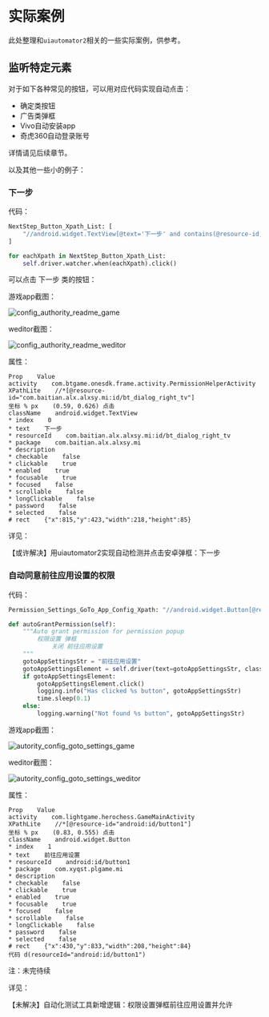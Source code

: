 # 实际案例

此处整理和`uiautomator2`相关的一些实际案例，供参考。

## 监听特定元素

对于如下各种常见的按钮，可以用对应代码实现自动点击：

* 确定类按钮
* 广告类弹框
* Vivo自动安装app
* 奇虎360自动登录账号

详情请见后续章节。

以及其他一些小的例子：

### 下一步

代码：

```python
NextStep_Button_Xpath_List: [
    "//android.widget.TextView[@text='下一步' and contains(@resource-id, 'id/bt_dialog_right_tv')]", # 设置权限说明 启用存储权限 -> 下一步
]

for eachXpath in NextStep_Button_Xpath_List:
    self.driver.watcher.when(eachXpath).click()
```

可以点击 下一步 类的按钮：

游戏app截图：

![config_authority_readme_game](../assets/img/config_authority_readme_game.jpg)

weditor截图：

![config_authority_readme_weditor](../assets/img/config_authority_readme_weditor.png)

属性：

```shell
Prop    Value
activity    com.btgame.onesdk.frame.activity.PermissionHelperActivity
XPathLite    //*[@resource-id="com.baitian.alx.alxsy.mi:id/bt_dialog_right_tv"]
坐标 % px    (0.59, 0.626) 点击
className    android.widget.TextView
* index    0
* text    下一步
* resourceId    com.baitian.alx.alxsy.mi:id/bt_dialog_right_tv
* package    com.baitian.alx.alxsy.mi
* description    
* checkable    false
* clickable    true
* enabled    true
* focusable    true
* focused    false
* scrollable    false
* longClickable    false
* password    false
* selected    false
# rect    {"x":815,"y":423,"width":218,"height":85}
```

详见：

【或许解决】用uiautomator2实现自动检测并点击安卓弹框：下一步

### 自动同意前往应用设置的权限

代码：

```python
Permission_Settings_GoTo_App_Config_Xpath: "//android.widget.Button[@resource-id='android:id/button1' and @text='前往应用设置']"

def autoGrantPermission(self):
    """Auto grant permission for permission popup
        权限设置 弹框
            关闭 前往应用设置
    """
    gotoAppSettingsStr = "前往应用设置"
    gotoAppSettingsElement = self.driver(text=gotoAppSettingsStr, className="android.widget.Button", resourceId="android:id/button1", clickable="true")
    if gotoAppSettingsElement:
        gotoAppSettingsElement.click()
        logging.info("Has clicked %s button", gotoAppSettingsStr)
        time.sleep(0.1)
    else:
        logging.warning("Not found %s button", gotoAppSettingsStr)
```


游戏app截图：

![autority_config_goto_settings_game](../assets/img/autority_config_goto_settings_game.jpg)

weditor截图：

![autority_config_goto_settings_weditor](../assets/img/autority_config_goto_settings_weditor.png)

属性：

```shell
Prop    Value
activity    com.lightgame.herochess.GameMainActivity
XPathLite    //*[@resource-id="android:id/button1"]
坐标 % px    (0.83, 0.555) 点击
className    android.widget.Button
* index    1
* text    前往应用设置
* resourceId    android:id/button1
* package    com.xyqst.plgame.mi
* description    
* checkable    false
* clickable    true
* enabled    true
* focusable    true
* focused    false
* scrollable    false
* longClickable    false
* password    false
* selected    false
# rect    {"x":430,"y":833,"width":208,"height":84}
代码 d(resourceId="android:id/button1")
```

注：未完待续

详见：

【未解决】自动化测试工具新增逻辑：权限设置弹框前往应用设置并允许

